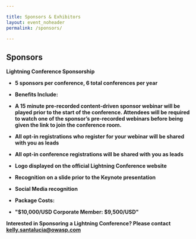 ```yaml
---

title: Sponsors & Exhibitors
layout: event_noheader
permalink: /sponsors/

---
```


## Sponsors

<strong> Lightning Conference Sponsorship
 
* 5 sponsors per conference, 6 total conferences per year
* <strong> Benefits Include:
 * A 15 minute pre-recorded content-driven sponsor webinar will be played prior to the start of the conference. Attendees will be required to watch one of the sponsor’s pre-recorded webinars before being given the link to join the conference room.
 * All opt-in registrations who register for your webinar will be shared with you as leads
 * All opt-in conference registrations will be shared with you as leads
 * Logo displayed on the official Lightning Conference website
 * Recognition on a slide prior to the Keynote presentation 
 * Social Media recognition
 
* <strong> Package Costs:
 * "$10,000/USD Corporate Member: $9,500/USD"

Interested in Sponsoring a Lightning Conference? Please contact <kelly.santalucia@owasp.com> 
